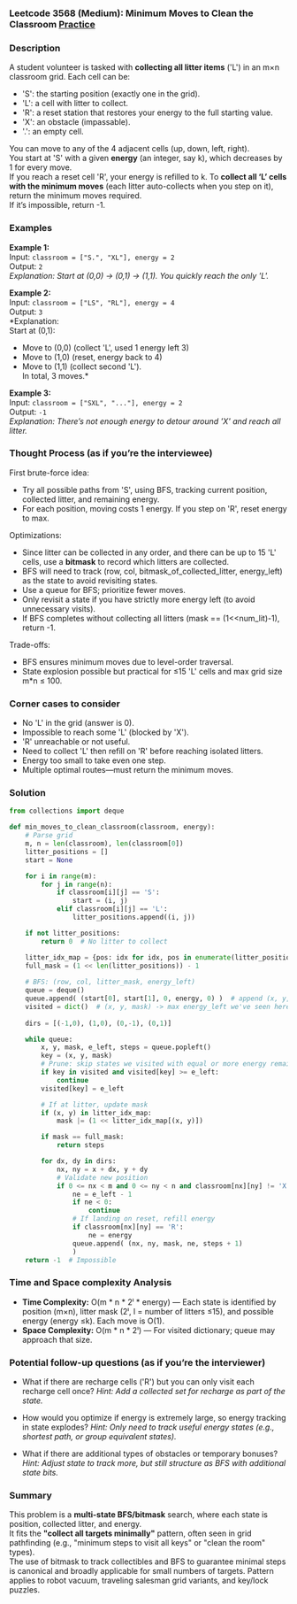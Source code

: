 ### Leetcode 3568 (Medium): Minimum Moves to Clean the Classroom [Practice](https://leetcode.com/problems/minimum-moves-to-clean-the-classroom)

### Description  
A student volunteer is tasked with **collecting all litter items** ('L') in an m×n classroom grid. Each cell can be:
- 'S': the starting position (exactly one in the grid).
- 'L': a cell with litter to collect.
- 'R': a reset station that restores your energy to the full starting value.
- 'X': an obstacle (impassable).
- '.': an empty cell.

You can move to any of the 4 adjacent cells (up, down, left, right).  
You start at 'S' with a given **energy** (an integer, say k), which decreases by 1 for every move.  
If you reach a reset cell 'R', your energy is refilled to k.
To **collect all ‘L’ cells with the minimum moves** (each litter auto-collects when you step on it), return the minimum moves required.  
If it’s impossible, return -1.

### Examples  

**Example 1:**  
Input: `classroom = ["S.", "XL"], energy = 2`  
Output: `2`  
*Explanation: Start at (0,0) → (0,1) → (1,1). You quickly reach the only 'L'.*

**Example 2:**  
Input: `classroom = ["LS", "RL"], energy = 4`  
Output: `3`  
*Explanation:  
Start at (0,1):  
- Move to (0,0) (collect 'L', used 1 energy left 3)  
- Move to (1,0) (reset, energy back to 4)  
- Move to (1,1) (collect second 'L').  
In total, 3 moves.*

**Example 3:**  
Input: `classroom = ["SXL", "..."], energy = 2`  
Output: `-1`  
*Explanation: There’s not enough energy to detour around 'X' and reach all litter.*

### Thought Process (as if you’re the interviewee)  
First brute-force idea:  
- Try all possible paths from 'S', using BFS, tracking current position, collected litter, and remaining energy.
- For each position, moving costs 1 energy. If you step on 'R', reset energy to max.

Optimizations:  
- Since litter can be collected in any order, and there can be up to 15 'L' cells, use a **bitmask** to record which litters are collected.
- BFS will need to track (row, col, bitmask_of_collected_litter, energy_left) as the state to avoid revisiting states.
- Use a queue for BFS; prioritize fewer moves.
- Only revisit a state if you have strictly more energy left (to avoid unnecessary visits).
- If BFS completes without collecting all litters (mask == (1<<num_lit)-1), return -1.

Trade-offs:  
- BFS ensures minimum moves due to level-order traversal.
- State explosion possible but practical for ≤15 'L' cells and max grid size m\*n ≤ 100.

### Corner cases to consider  
- No 'L' in the grid (answer is 0).
- Impossible to reach some 'L' (blocked by 'X').
- 'R' unreachable or not useful.
- Need to collect 'L' then refill on 'R' before reaching isolated litters.
- Energy too small to take even one step.
- Multiple optimal routes—must return the minimum moves.

### Solution

```python
from collections import deque

def min_moves_to_clean_classroom(classroom, energy):
    # Parse grid
    m, n = len(classroom), len(classroom[0])
    litter_positions = []
    start = None

    for i in range(m):
        for j in range(n):
            if classroom[i][j] == 'S':
                start = (i, j)
            elif classroom[i][j] == 'L':
                litter_positions.append((i, j))

    if not litter_positions:
        return 0  # No litter to collect

    litter_idx_map = {pos: idx for idx, pos in enumerate(litter_positions)}
    full_mask = (1 << len(litter_positions)) - 1
    
    # BFS: (row, col, litter_mask, energy_left)
    queue = deque()
    queue.append( (start[0], start[1], 0, energy, 0) )  # append (x, y, mask, energy_left, steps)
    visited = dict()  # (x, y, mask) -> max energy_left we've seen here
    
    dirs = [(-1,0), (1,0), (0,-1), (0,1)]

    while queue:
        x, y, mask, e_left, steps = queue.popleft()
        key = (x, y, mask)
        # Prune: skip states we visited with equal or more energy remaining
        if key in visited and visited[key] >= e_left:
            continue
        visited[key] = e_left

        # If at litter, update mask
        if (x, y) in litter_idx_map:
            mask |= (1 << litter_idx_map[(x, y)])

        if mask == full_mask:
            return steps

        for dx, dy in dirs:
            nx, ny = x + dx, y + dy
            # Validate new position
            if 0 <= nx < m and 0 <= ny < n and classroom[nx][ny] != 'X':
                ne = e_left - 1
                if ne < 0:
                    continue
                # If landing on reset, refill energy
                if classroom[nx][ny] == 'R':
                    ne = energy
                queue.append( (nx, ny, mask, ne, steps + 1) 
                )
    return -1  # Impossible

```

### Time and Space complexity Analysis  

- **Time Complexity:** O(m \* n \* 2ˡ \* energy) — Each state is identified by position (m×n), litter mask (2ˡ, l = number of litters ≤15), and possible energy (energy ≤k). Each move is O(1).
- **Space Complexity:** O(m \* n \* 2ˡ) — For visited dictionary; queue may approach that size.

### Potential follow-up questions (as if you’re the interviewer)  

- What if there are recharge cells ('R') but you can only visit each recharge cell once?
  *Hint: Add a collected set for recharge as part of the state.*

- How would you optimize if energy is extremely large, so energy tracking in state explodes?
  *Hint: Only need to track useful energy states (e.g., shortest path, or group equivalent states).*

- What if there are additional types of obstacles or temporary bonuses?
  *Hint: Adjust state to track more, but still structure as BFS with additional state bits.*

### Summary
This problem is a **multi-state BFS/bitmask** search, where each state is position, collected litter, and energy.  
It fits the **"collect all targets minimally"** pattern, often seen in grid pathfinding (e.g., "minimum steps to visit all keys" or "clean the room" types).  
The use of bitmask to track collectibles and BFS to guarantee minimal steps is canonical and broadly applicable for small numbers of targets. Pattern applies to robot vacuum, traveling salesman grid variants, and key/lock puzzles.